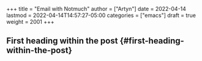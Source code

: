 +++
title = "Email with Notmuch"
author = ["Artyn"]
date = 2022-04-14
lastmod = 2022-04-14T14:57:27-05:00
categories = ["emacs"]
draft = true
weight = 2001
+++

## First heading within the post {#first-heading-within-the-post}